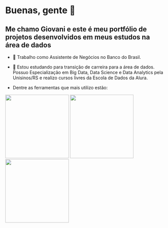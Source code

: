 # Buenas, gente 👋

## Me chamo Giovani e este é meu portfólio de projetos desenvolvidos em meus estudos na área de dados

- 🔭 Trabalho como Assistente de Negócios no Banco do Brasil.
- 🌱 Estou estudando para transição de carreira para a área de dados. Possuo Especialização em Big Data, Data Science e Data Analytics pela Unisinos/RS e realizo cursos livres da Escola de Dados da Alura.

- Dentre as ferramentas que mais utilizo estão:
 
<img src="https://cdn.jsdelivr.net/gh/devicons/devicon@latest/icons/python/python-original-wordmark.svg" width="200" height="200" > <img src="https://cdn.jsdelivr.net/gh/devicons/devicon@latest/icons/pandas/pandas-original-wordmark.svg" width="200" height="200" > <img src="https://cdn.jsdelivr.net/gh/devicons/devicon@latest/icons/numpy/numpy-original-wordmark.svg" width="200" height="200" />
                    
